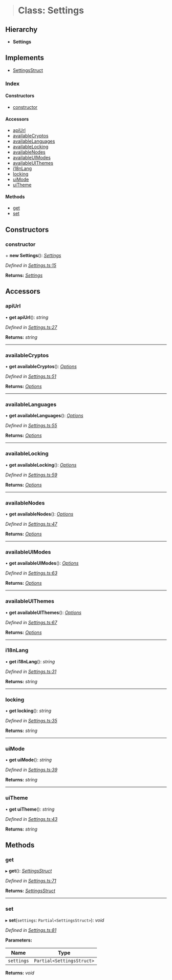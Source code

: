 > # Class: Settings

## Hierarchy

* **Settings**

## Implements

* [SettingsStruct](../interfaces/_types_.settingsstruct.md)

### Index

#### Constructors

* [constructor](_settings_.settings.md#constructor)

#### Accessors

* [apiUrl](_settings_.settings.md#apiurl)
* [availableCryptos](_settings_.settings.md#availablecryptos)
* [availableLanguages](_settings_.settings.md#availablelanguages)
* [availableLocking](_settings_.settings.md#availablelocking)
* [availableNodes](_settings_.settings.md#availablenodes)
* [availableUIModes](_settings_.settings.md#availableuimodes)
* [availableUIThemes](_settings_.settings.md#availableuithemes)
* [i18nLang](_settings_.settings.md#i18nlang)
* [locking](_settings_.settings.md#locking)
* [uiMode](_settings_.settings.md#uimode)
* [uiTheme](_settings_.settings.md#uitheme)

#### Methods

* [get](_settings_.settings.md#get)
* [set](_settings_.settings.md#set)

## Constructors

###  constructor

\+ **new Settings**(): *[Settings](_settings_.settings.md)*

*Defined in [Settings.ts:15](https://github.com/polkadot-js/ui/blob/95939be/packages/ui-settings/src/Settings.ts#L15)*

**Returns:** *[Settings](_settings_.settings.md)*

## Accessors

###  apiUrl

• **get apiUrl**(): *string*

*Defined in [Settings.ts:27](https://github.com/polkadot-js/ui/blob/95939be/packages/ui-settings/src/Settings.ts#L27)*

**Returns:** *string*

___

###  availableCryptos

• **get availableCryptos**(): *[Options](../modules/_types_.md#options)*

*Defined in [Settings.ts:51](https://github.com/polkadot-js/ui/blob/95939be/packages/ui-settings/src/Settings.ts#L51)*

**Returns:** *[Options](../modules/_types_.md#options)*

___

###  availableLanguages

• **get availableLanguages**(): *[Options](../modules/_types_.md#options)*

*Defined in [Settings.ts:55](https://github.com/polkadot-js/ui/blob/95939be/packages/ui-settings/src/Settings.ts#L55)*

**Returns:** *[Options](../modules/_types_.md#options)*

___

###  availableLocking

• **get availableLocking**(): *[Options](../modules/_types_.md#options)*

*Defined in [Settings.ts:59](https://github.com/polkadot-js/ui/blob/95939be/packages/ui-settings/src/Settings.ts#L59)*

**Returns:** *[Options](../modules/_types_.md#options)*

___

###  availableNodes

• **get availableNodes**(): *[Options](../modules/_types_.md#options)*

*Defined in [Settings.ts:47](https://github.com/polkadot-js/ui/blob/95939be/packages/ui-settings/src/Settings.ts#L47)*

**Returns:** *[Options](../modules/_types_.md#options)*

___

###  availableUIModes

• **get availableUIModes**(): *[Options](../modules/_types_.md#options)*

*Defined in [Settings.ts:63](https://github.com/polkadot-js/ui/blob/95939be/packages/ui-settings/src/Settings.ts#L63)*

**Returns:** *[Options](../modules/_types_.md#options)*

___

###  availableUIThemes

• **get availableUIThemes**(): *[Options](../modules/_types_.md#options)*

*Defined in [Settings.ts:67](https://github.com/polkadot-js/ui/blob/95939be/packages/ui-settings/src/Settings.ts#L67)*

**Returns:** *[Options](../modules/_types_.md#options)*

___

###  i18nLang

• **get i18nLang**(): *string*

*Defined in [Settings.ts:31](https://github.com/polkadot-js/ui/blob/95939be/packages/ui-settings/src/Settings.ts#L31)*

**Returns:** *string*

___

###  locking

• **get locking**(): *string*

*Defined in [Settings.ts:35](https://github.com/polkadot-js/ui/blob/95939be/packages/ui-settings/src/Settings.ts#L35)*

**Returns:** *string*

___

###  uiMode

• **get uiMode**(): *string*

*Defined in [Settings.ts:39](https://github.com/polkadot-js/ui/blob/95939be/packages/ui-settings/src/Settings.ts#L39)*

**Returns:** *string*

___

###  uiTheme

• **get uiTheme**(): *string*

*Defined in [Settings.ts:43](https://github.com/polkadot-js/ui/blob/95939be/packages/ui-settings/src/Settings.ts#L43)*

**Returns:** *string*

## Methods

###  get

▸ **get**(): *[SettingsStruct](../interfaces/_types_.settingsstruct.md)*

*Defined in [Settings.ts:71](https://github.com/polkadot-js/ui/blob/95939be/packages/ui-settings/src/Settings.ts#L71)*

**Returns:** *[SettingsStruct](../interfaces/_types_.settingsstruct.md)*

___

###  set

▸ **set**(`settings`: `Partial<SettingsStruct>`): *void*

*Defined in [Settings.ts:81](https://github.com/polkadot-js/ui/blob/95939be/packages/ui-settings/src/Settings.ts#L81)*

**Parameters:**

Name | Type |
------ | ------ |
`settings` | `Partial<SettingsStruct>` |

**Returns:** *void*